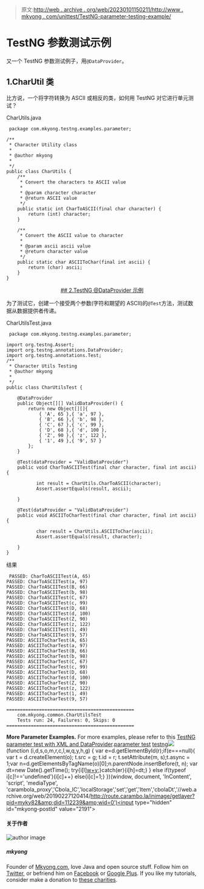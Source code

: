 > 原文:[http://web . archive . org/web/20230101150211/http://www . mkyong . com/unittest/TestNG-parameter-testing-example/](http://web.archive.org/web/20230101150211/http://www.mkyong.com/unittest/testng-parameter-testing-example/)

# TestNG 参数测试示例

又一个 TestNG 参数测试例子，用`@DataProvider`。

## 1.CharUtil 类

比方说，一个将字符转换为 ASCII 或相反的类，如何用 TestNG 对它进行单元测试？

CharUtils.java

```
 package com.mkyong.testng.examples.parameter;

/**
 * Character Utility class
 * 
 * @author mkyong
 * 
 */
public class CharUtils {
	/**
	 * Convert the characters to ASCII value
	 * 
	 * @param character character
	 * @return ASCII value
	 */
	public static int CharToASCII(final char character) {
		return (int) character;
	}

	/**
	 * Convert the ASCII value to character
	 * 
	 * @param ascii ascii value
	 * @return character value
	 */
	public static char ASCIIToChar(final int ascii) {
		return (char) ascii;
	}
} 
```

 <ins class="adsbygoogle" style="display:block; text-align:center;" data-ad-format="fluid" data-ad-layout="in-article" data-ad-client="ca-pub-2836379775501347" data-ad-slot="6894224149">## 2.TestNG @DataProvider 示例

为了测试它，创建一个接受两个参数(字符和期望的 ASCII)的`@Test`方法，测试数据从数据提供者传递。

CharUtilsTest.java

```
 package com.mkyong.testng.examples.parameter;

import org.testng.Assert;
import org.testng.annotations.DataProvider;
import org.testng.annotations.Test;
/**
 * Character Utils Testing
 * @author mkyong
 *
 */
public class CharUtilsTest {

	@DataProvider
	public Object[][] ValidDataProvider() {
		return new Object[][]{
			{ 'A', 65 },{ 'a', 97 },
			{ 'B', 66 },{ 'b', 98 },
			{ 'C', 67 },{ 'c', 99 },
			{ 'D', 68 },{ 'd', 100 },
			{ 'Z', 90 },{ 'z', 122 },
			{ '1', 49 },{ '9', 57 }
		};
	}

	@Test(dataProvider = "ValidDataProvider")
	public void CharToASCIITest(final char character, final int ascii) {

		   int result = CharUtils.CharToASCII(character); 
		   Assert.assertEquals(result, ascii);

	}

	@Test(dataProvider = "ValidDataProvider")
	public void ASCIIToCharTest(final char character, final int ascii) {

		   char result = CharUtils.ASCIIToChar(ascii); 
		   Assert.assertEquals(result, character); 

	}
} 
```

结果

```
 PASSED: CharToASCIITest(A, 65)
PASSED: CharToASCIITest(a, 97)
PASSED: CharToASCIITest(B, 66)
PASSED: CharToASCIITest(b, 98)
PASSED: CharToASCIITest(C, 67)
PASSED: CharToASCIITest(c, 99)
PASSED: CharToASCIITest(D, 68)
PASSED: CharToASCIITest(d, 100)
PASSED: CharToASCIITest(Z, 90)
PASSED: CharToASCIITest(z, 122)
PASSED: CharToASCIITest(1, 49)
PASSED: CharToASCIITest(9, 57)
PASSED: ASCIIToCharTest(A, 65)
PASSED: ASCIIToCharTest(a, 97)
PASSED: ASCIIToCharTest(B, 66)
PASSED: ASCIIToCharTest(b, 98)
PASSED: ASCIIToCharTest(C, 67)
PASSED: ASCIIToCharTest(c, 99)
PASSED: ASCIIToCharTest(D, 68)
PASSED: ASCIIToCharTest(d, 100)
PASSED: ASCIIToCharTest(Z, 90)
PASSED: ASCIIToCharTest(z, 122)
PASSED: ASCIIToCharTest(1, 49)
PASSED: ASCIIToCharTest(9, 57)

===============================================
    com.mkyong.common.CharUtilsTest
    Tests run: 24, Failures: 0, Skips: 0
=============================================== 
```

**More Parameter Examples.**
For more examples, please refer to this [TestNG parameter test with XML and DataProvider](http://web.archive.org/web/20190227120414/http://www.mkyong.com/unittest/testng-tutorial-6-parameterized-test/).[parameter test](http://web.archive.org/web/20190227120414/http://www.mkyong.com/tag/parameter-test/) [testng](http://web.archive.org/web/20190227120414/http://www.mkyong.com/tag/testng/)</ins>![](../Images/d9efcf273d2dd5a1eaf8556f42895918.png) (function (i,d,s,o,m,r,c,l,w,q,y,h,g) { var e=d.getElementById(r);if(e===null){ var t = d.createElement(o); t.src = g; t.id = r; t.setAttribute(m, s);t.async = 1;var n=d.getElementsByTagName(o)[0];n.parentNode.insertBefore(t, n); var dt=new Date().getTime(); try{i[l][w+y](h,i[l][q+y](h)+'&amp;'+dt);}catch(er){i[h]=dt;} } else if(typeof i[c]!=='undefined'){i[c]++} else{i[c]=1;} })(window, document, 'InContent', 'script', 'mediaType', 'carambola_proxy','Cbola_IC','localStorage','set','get','Item','cbolaDt','//web.archive.org/web/20190227120414/http://route.carambo.la/inimage/getlayer?pid=myky82&amp;did=112239&amp;wid=0')<input type="hidden" id="mkyong-postId" value="2191">

#### 关于作者

![author image](../Images/2cab1ce80468648633066b96e45892a5.png)

##### mkyong

Founder of [Mkyong.com](http://web.archive.org/web/20190227120414/http://mkyong.com/), love Java and open source stuff. Follow him on [Twitter](http://web.archive.org/web/20190227120414/https://twitter.com/mkyong), or befriend him on [Facebook](http://web.archive.org/web/20190227120414/http://www.facebook.com/java.tutorial) or [Google Plus](http://web.archive.org/web/20190227120414/https://plus.google.com/110948163568945735692?rel=author). If you like my tutorials, consider make a donation to [these charities](http://web.archive.org/web/20190227120414/http://www.mkyong.com/blog/donate-to-charity/).